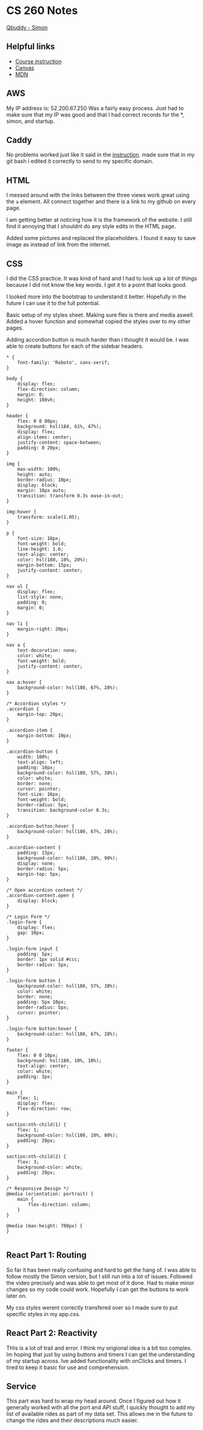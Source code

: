 # CS 260 Notes

[Qbuddy - Simon](https://simon.qbuddy.click)

## Helpful links

- [Course instruction](https://github.com/webprogramming260)
- [Canvas](https://byu.instructure.com)
- [MDN](https://developer.mozilla.org)

## AWS

My IP address is: 52.200.67.250
Was a fairly easy process. Just had to make sure that my IP was good and that I had correct records for the *, simon, and startup.

## Caddy

No problems worked just like it said in the [instruction](https://github.com/webprogramming260/.github/blob/main/profile/webServers/https/https.md).
made sure that in my git bash i edited it correctly to send to my specific domain.

## HTML

I messed around with the links between the three views work great using the `a` element. All connect together and there is a link to my github on every page.

I am getting better at noticing how it is the framework of the website. I still find it annoying that I shouldnt do any style edits in the HTML page.

Added some pictures and replaced the placeholders. I found it easy to save image as instead of link from the internet.

## CSS

I did the CSS practice. It was kind of hard and I had to look up a lot of things because I did not know the key words. I got it to a point that looks good.

I looked more into the bootstrap to understand it better. Hopefully in the future I can use it to the full potential.

Basic setup of my styles sheet. Making sure flex is there and media aswell. Added a hover function and somewhat copied the styles over to my other pages.

Adding accordion button is much harder than i thought it would be. I was able to create buttons for each of the sidebar headers.

```styles
* {
    font-family: 'Roboto', sans-serif;
}

body {
    display: flex;
    flex-direction: column;
    margin: 0;
    height: 100vh;
}

header {
    flex: 0 0 80px;
    background: hsl(184, 61%, 47%);
    display: flex;
    align-items: center;
    justify-content: space-between;
    padding: 0 20px;
}

img {
    max-width: 100%;
    height: auto;
    border-radius: 10px;
    display: block;
    margin: 10px auto;
    transition: transform 0.3s ease-in-out;
}

img:hover {
    transform: scale(1.05);
}

p {
    font-size: 16px;
    font-weight: bold;
    line-height: 1.6;
    text-align: center;
    color: hsl(180, 10%, 20%);
    margin-bottom: 15px;
    justify-content: center;
}

nav ul {
    display: flex;
    list-style: none;
    padding: 0;
    margin: 0;
}

nav li {
    margin-right: 20px;
}

nav a {
    text-decoration: none;
    color: white;
    font-weight: bold;
    justify-content: center;
}

nav a:hover {
    background-color: hsl(180, 67%, 28%);
}

/* Accordion styles */
.accordion {
    margin-top: 20px;
}

.accordion-item {
    margin-bottom: 10px;
}

.accordion-button {
    width: 100%;
    text-align: left;
    padding: 10px;
    background-color: hsl(180, 57%, 38%);
    color: white;
    border: none;
    cursor: pointer;
    font-size: 16px;
    font-weight: bold;
    border-radius: 5px;
    transition: background-color 0.3s;
}

.accordion-button:hover {
    background-color: hsl(180, 67%, 28%);
}

.accordion-content {
    padding: 15px;
    background-color: hsl(180, 10%, 90%);
    display: none;
    border-radius: 5px;
    margin-top: 5px;
}

/* Open accordion content */
.accordion-content.open {
    display: block;
}

/* Login Form */
.login-form {
    display: flex;
    gap: 10px;
}

.login-form input {
    padding: 5px;
    border: 1px solid #ccc;
    border-radius: 5px;
}

.login-form button {
    background-color: hsl(180, 57%, 38%);
    color: white;
    border: none;
    padding: 5px 10px;
    border-radius: 5px;
    cursor: pointer;
}

.login-form button:hover {
    background-color: hsl(180, 67%, 28%);
}

footer {
    flex: 0 0 10px;
    background: hsl(180, 10%, 10%);
    text-align: center;
    color: white;
    padding: 3px;
}

main {
    flex: 1;
    display: flex;
    flex-direction: row;
}

section:nth-child(1) {
    flex: 1;
    background-color: hsl(180, 10%, 80%);
    padding: 20px;
}

section:nth-child(2) {
    flex: 3;
    background-color: white;
    padding: 20px;
}

/* Responsive Design */
@media (orientation: portrait) {
    main {
        flex-direction: column;
    }
}

@media (max-height: 700px) {
}
    
```


## React Part 1: Routing

So far it has been really confusing and hard to get the hang of. I was able to follow mostly the Simon version, but I still run into a lot of issues. Followed the video precisely and was able to get most of it done. Had to make minor changes so my code could work. Hopefully I can get the buttons to work later on.

My css styles werent correctly transfered over so I made sure to put specific styles in my app.css.

## React Part 2: Reactivity

THis is a lot of trail and error. I think my origional idea is a bit too complex. Im hoping that just by using buttons and timers I can get the understanding of my startup across.
Ive added functionality with onClicks and timers. I tired to keep it basic for use and comprehension.

## Service

This part was hard to wrap my head around. Once I figured out how it generally worked with all the port and API stuff, I quickly thought to add my list of available rides as part of my data set. This allows me in the future to change the rides and their descriptions much easier.

